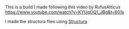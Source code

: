 This is a build I made following this video by RufusAtticus
https://www.youtube.com/watch?v=KYUqOQ1_JBg&t=601s

I made the structura files using [Structura](https://github.com/RavinMaddHatter/Structura)
